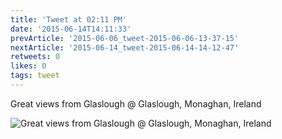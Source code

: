 ```yaml
---
title: 'Tweet at 02:11 PM'
date: '2015-06-14T14:11:33'
prevArticle: '2015-06-06_tweet-2015-06-06-13-37-15'
nextArticle: '2015-06-14_tweet-2015-06-14-14-12-47'
retweets: 0
likes: 0
tags: tweet
---
```

Great views from Glaslough @ Glaslough, Monaghan, Ireland

![Great views from Glaslough @ Glaslough, Monaghan, Ireland](/images/insta_11.jpg "Great views from Glaslough @ Glaslough, Monaghan, Ireland")